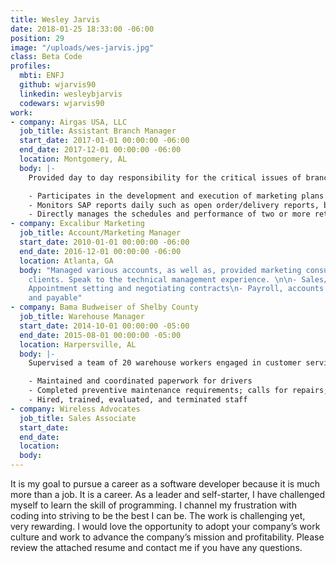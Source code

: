 ```yaml
---
title: Wesley Jarvis
date: 2018-01-25 18:33:00 -06:00
position: 29
image: "/uploads/wes-jarvis.jpg"
class: Beta Code
profiles:
  mbti: ENFJ
  github: wjarvis90
  linkedin: wesleybjarvis
  codewars: wjarvis90
work:
- company: Airgas USA, LLC
  job_title: Assistant Branch Manager
  start_date: 2017-01-01 00:00:00 -06:00
  end_date: 2017-12-01 00:00:00 -06:00
  location: Montgomery, AL
  body: |-
    Provided day to day responsibility for the critical issues of branch operation and profitability, including sales, sales growth, budgeting, gross margins, operating expenses, safety, customer service, inventory, equipment, building and vehicles, community relations, accounts receivable and resolution of personnel issues:

    - Participates in the development and execution of marketing plans to support the penetration of key market segments in collaboration with our Sales and Operations teams and outside vendors.
    - Monitors SAP reports daily such as open order/delivery reports, billing and delivery block reports and open Purchase Order (PO) reports.
    - Directly manages the schedules and performance of two or more retail branch associates and three or more delivery driver associates.
- company: Excalibur Marketing
  job_title: Account/Marketing Manager
  start_date: 2010-01-01 00:00:00 -06:00
  end_date: 2016-12-01 00:00:00 -06:00
  location: Atlanta, GA
  body: "Managed various accounts, as well as, provided marketing consultation to
    clients. Speak to the technical management experience. \n\n- Sales/Marketing\n-
    Appointment setting and negotiating contracts\n- Payroll, accounts receivable
    and payable"
- company: Bama Budweiser of Shelby County
  job_title: Warehouse Manager
  start_date: 2014-10-01 00:00:00 -05:00
  end_date: 2015-08-01 00:00:00 -05:00
  location: Harpersville, AL
  body: |-
    Supervised a team of 20 warehouse workers engaged in customer service, stocking, inventory maintenance, order fulfillment, and transport.

    - Maintained and coordinated paperwork for drivers
    - Completed preventive maintenance requirements; calls for repairs; maintained equipment inventories; evaluate new equipment and techniques
    - Hired, trained, evaluated, and terminated staff
- company: Wireless Advocates
  job_title: Sales Associate
  start_date: 
  end_date: 
  location: 
  body: 
---
```


It is my goal to pursue a career as a software developer because it is much more than a job. It is a career. As a leader and self-starter, I have challenged myself to learn the skill of programming. I channel my frustration with coding into striving to be the best I can be. The work is challenging yet, very rewarding. I would love the opportunity to adopt your company’s work culture and work to advance the company’s mission and profitability. Please review the attached resume and contact me if you have any questions.